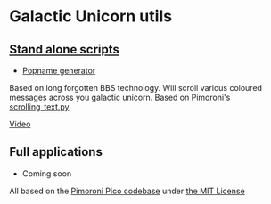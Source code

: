 # Galactic Unicorn utils

## [Stand alone scripts](https://github.com/TonyKennick/galactic-unicorn/tree/main/stand-alone)

- [Popname generator](https://github.com/TonyKennick/galactic-unicorn/blob/main/stand-alone/popname.py)

Based on long forgotten BBS technology. 
Will scroll various coloured messages across you galactic unicorn.
Based on Pimoroni's [scrolling_text.py](https://github.com/pimoroni/pimoroni-pico/blob/main/micropython/examples/galactic_unicorn/scrolling_text.py)

[Video](https://youtu.be/ndSUV1RVuUM) 

## Full applications

- Coming soon

All based on the [Pimoroni Pico codebase](https://github.com/pimoroni/pimoroni-pico) under [the MIT License](https://github.com/pimoroni/pimoroni-pico/blob/main/LICENSE)